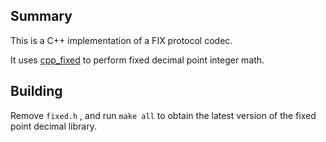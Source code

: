 ## Summary

This is a C++ implementation of a FIX protocol codec.

It uses [cpp_fixed](https://github.com/robaho/cpp_fixed) to perform fixed decimal point integer math.

## Building

Remove `fixed.h` , and run `make all` to obtain the latest version of the fixed point decimal library.
